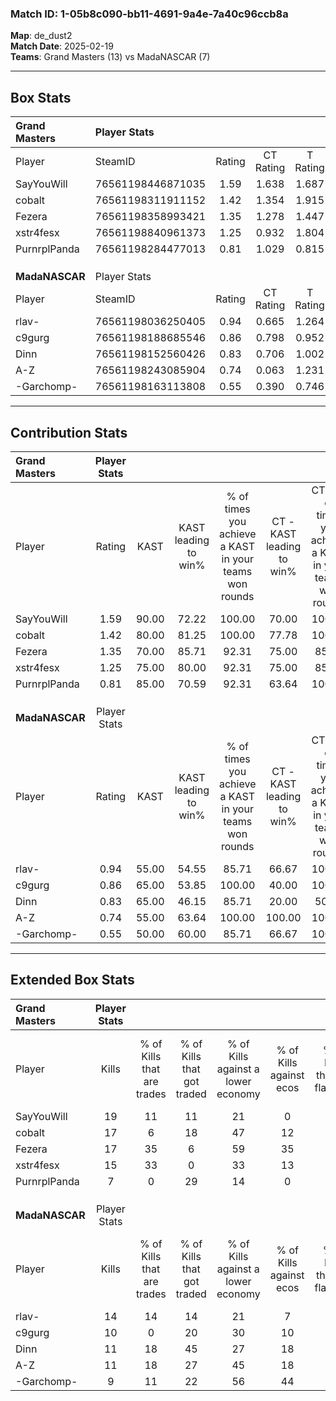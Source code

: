 ### Match ID: 1-05b8c090-bb11-4691-9a4e-7a40c96ccb8a  
**Map**: de_dust2  
**Match Date**: 2025-02-19  
**Teams**: Grand Masters (13) vs MadaNASCAR (7)  

---  

## Box Stats  

| **Grand Masters** | Player Stats      |        |           |          |       |       |       |         |        |      |     |
| :- | :- | :-: | :-: | :-: | :-: | :-: | :-: | :-: | :-: | :-: | :-: |
| Player            | SteamID           | Rating | CT Rating | T Rating | KAST  |  ADR  | Kills | Assists | Deaths | K/D  | HS% |
| SayYouWill        | 76561198446871035 |  1.59  |   1.638   |  1.687   | 90.00 | 80.3  |  19   |    2    |   8    | 2.38 | 47  |
| cobalt            | 76561198311911152 |  1.42  |   1.354   |  1.915   | 80.00 | 112.0 |  17   |   10    |   14   | 1.21 | 70  |
| Fezera            | 76561198358993421 |  1.35  |   1.278   |  1.447   | 70.00 | 79.1  |  17   |    5    |   9    | 1.89 | 47  |
| xstr4fesx         | 76561198840961373 |  1.25  |   0.932   |  1.804   | 75.00 | 90.4  |  15   |    4    |   12   | 1.25 | 73  |
| PurnrplPanda      | 76561198284477013 |  0.81  |   1.029   |  0.815   | 85.00 | 39.8  |   7   |    3    |   12   | 0.58 | 71  |
|                   |                   |        |           |          |       |       |       |         |        |      |     |
|                   |                   |        |           |          |       |       |       |         |        |      |     |
|                   |                   |        |           |          |       |       |       |         |        |      |     |
| **MadaNASCAR**    | Player Stats      |        |           |          |       |       |       |         |        |      |     |
| Player            | SteamID           | Rating | CT Rating | T Rating | KAST  |  ADR  | Kills | Assists | Deaths | K/D  | HS% |
| rlav-             | 76561198036250405 |  0.94  |   0.665   |  1.264   | 55.00 | 87.8  |  14   |    4    |   16   | 0.88 | 50  |
| c9gurg            | 76561198188685546 |  0.86  |   0.798   |  0.952   | 65.00 | 71.5  |  10   |    8    |   14   | 0.71 | 90  |
| Dinn              | 76561198152560426 |  0.83  |   0.706   |  1.002   | 65.00 | 56.9  |  11   |    2    |   14   | 0.79 | 54  |
| A-Z               | 76561198243085904 |  0.74  |   0.063   |  1.231   | 55.00 | 62.6  |  11   |    5    |   16   | 0.69 | 72  |
| -Garchomp-        | 76561198163113808 |  0.55  |   0.390   |  0.746   | 50.00 | 40.5  |   9   |    1    |   15   | 0.60 | 33  |
---  

## Contribution Stats  

| **Grand Masters** | Player Stats |       |                      |                                                        |                           |                                                             |                          |                                                            |
| :- | :-: | :-: | :-: | :-: | :-: | :-: | :-: | :-: |
| Player            |    Rating    | KAST  | KAST leading to win% | % of times you achieve a KAST in your teams won rounds | CT - KAST leading to win% | CT - % of times you achieve a KAST in your teams won rounds | T - KAST leading to win% | T - % of times you achieve a KAST in your teams won rounds |
| SayYouWill        |     1.59     | 90.00 |        72.22         |                         100.00                         |           70.00           |                           100.00                            |          75.00           |                           100.00                           |
| cobalt            |     1.42     | 80.00 |        81.25         |                         100.00                         |           77.78           |                           100.00                            |          85.71           |                           100.00                           |
| Fezera            |     1.35     | 70.00 |        85.71         |                         92.31                          |           75.00           |                            85.71                            |          100.00          |                           100.00                           |
| xstr4fesx         |     1.25     | 75.00 |        80.00         |                         92.31                          |           75.00           |                            85.71                            |          85.71           |                           100.00                           |
| PurnrplPanda      |     0.81     | 85.00 |        70.59         |                         92.31                          |           63.64           |                           100.00                            |          83.33           |                           83.33                            |
|                   |              |       |                      |                                                        |                           |                                                             |                          |                                                            |
|                   |              |       |                      |                                                        |                           |                                                             |                          |                                                            |
|                   |              |       |                      |                                                        |                           |                                                             |                          |                                                            |
| **MadaNASCAR**    | Player Stats |       |                      |                                                        |                           |                                                             |                          |                                                            |
| Player            |    Rating    | KAST  | KAST leading to win% | % of times you achieve a KAST in your teams won rounds | CT - KAST leading to win% | CT - % of times you achieve a KAST in your teams won rounds | T - KAST leading to win% | T - % of times you achieve a KAST in your teams won rounds |
| rlav-             |     0.94     | 55.00 |        54.55         |                         85.71                          |           66.67           |                           100.00                            |          50.00           |                           80.00                            |
| c9gurg            |     0.86     | 65.00 |        53.85         |                         100.00                         |           40.00           |                           100.00                            |          62.50           |                           100.00                           |
| Dinn              |     0.83     | 65.00 |        46.15         |                         85.71                          |           20.00           |                            50.00                            |          62.50           |                           100.00                           |
| A-Z               |     0.74     | 55.00 |        63.64         |                         100.00                         |          100.00           |                           100.00                            |          55.56           |                           100.00                           |
| -Garchomp-        |     0.55     | 50.00 |        60.00         |                         85.71                          |           66.67           |                           100.00                            |          57.14           |                           80.00                            |
---  

## Extended Box Stats  

| **Grand Masters** | Player Stats |                            |                            |                                    |                         |                              |                                 |        |                             |                                     |                          |                               |                            |
| :- | :-: | :-: | :-: | :-: | :-: | :-: | :-: | :-: | :-: | :-: | :-: | :-: | :-: |
| Player            |    Kills     | % of Kills that are trades | % of Kills that got traded | % of Kills against a lower economy | % of Kills against ecos | % of Kills that are flawless | % of Kills that are close duels | Deaths | % of Deaths that get traded | % of Deaths against a lower economy | % of Deaths against ecos | % of Deaths that are flawless | % of Deaths that are close |
| SayYouWill        |      19      |             11             |             11             |                 21                 |            0            |              68              |                5                |   8    |             25              |                 25                  |            0             |              88               |             0              |
| cobalt            |      17      |             6              |             18             |                 47                 |           12            |              59              |                0                |   14   |             43              |                 21                  |            7             |              50               |             21             |
| Fezera            |      17      |             35             |             6              |                 59                 |           35            |              82              |                6                |   9    |              0              |                 11                  |            0             |              78               |             0              |
| xstr4fesx         |      15      |             33             |             0              |                 33                 |           13            |              60              |                0                |   12   |              8              |                 17                  |            0             |              67               |             17             |
| PurnrplPanda      |      7       |             0              |             29             |                 14                 |            0            |              86              |                0                |   12   |             42              |                 25                  |            0             |              50               |             0              |
|                   |              |                            |                            |                                    |                         |                              |                                 |        |                             |                                     |                          |                               |                            |
|                   |              |                            |                            |                                    |                         |                              |                                 |        |                             |                                     |                          |                               |                            |
|                   |              |                            |                            |                                    |                         |                              |                                 |        |                             |                                     |                          |                               |                            |
| **MadaNASCAR**    | Player Stats |                            |                            |                                    |                         |                              |                                 |        |                             |                                     |                          |                               |                            |
| Player            |    Kills     | % of Kills that are trades | % of Kills that got traded | % of Kills against a lower economy | % of Kills against ecos | % of Kills that are flawless | % of Kills that are close duels | Deaths | % of Deaths that get traded | % of Deaths against a lower economy | % of Deaths against ecos | % of Deaths that are flawless | % of Deaths that are close |
| rlav-             |      14      |             14             |             14             |                 21                 |            7            |              71              |                0                |   16   |             13              |                 25                  |            6             |              63               |             13             |
| c9gurg            |      10      |             0              |             20             |                 30                 |           10            |              50              |               20                |   14   |              7              |                 14                  |            0             |              64               |             0              |
| Dinn              |      11      |             18             |             45             |                 27                 |           18            |              64              |                9                |   14   |             14              |                 21                  |            7             |              79               |             0              |
| A-Z               |      11      |             18             |             27             |                 45                 |           18            |              55              |               18                |   16   |              6              |                 31                  |            13            |              56               |             0              |
| -Garchomp-        |      9       |             11             |             22             |                 56                 |           44            |              78              |                0                |   15   |             13              |                 20                  |            0             |              87               |             0              |
